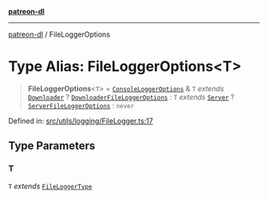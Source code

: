 [**patreon-dl**](../README.md)

***

[patreon-dl](../README.md) / FileLoggerOptions

# Type Alias: FileLoggerOptions\<T\>

> **FileLoggerOptions**\<`T`\> = [`ConsoleLoggerOptions`](../interfaces/ConsoleLoggerOptions.md) & `T` *extends* [`Downloader`](../enumerations/FileLoggerType.md#downloader) ? [`DownloaderFileLoggerOptions`](../interfaces/DownloaderFileLoggerOptions.md) : `T` *extends* [`Server`](../enumerations/FileLoggerType.md#server) ? [`ServerFileLoggerOptions`](../interfaces/ServerFileLoggerOptions.md) : `never`

Defined in: [src/utils/logging/FileLogger.ts:17](https://github.com/patrickkfkan/patreon-dl/blob/faebc79e7105b755ed4bb91829b93f102ad3b38c/src/utils/logging/FileLogger.ts#L17)

## Type Parameters

### T

`T` *extends* [`FileLoggerType`](../enumerations/FileLoggerType.md)
